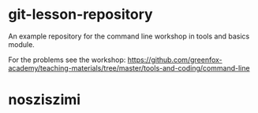 # git-lesson-repository
An example repository for the command line workshop in tools and basics module.

For the problems see the workshop: https://github.com/greenfox-academy/teaching-materials/tree/master/tools-and-coding/command-line
# nosziszimi
